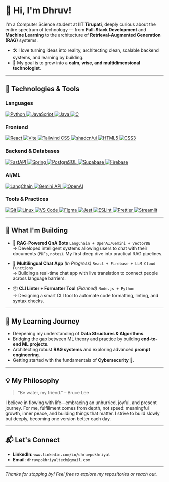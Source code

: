 # 👋 Hi, I'm Dhruv!

I'm a Computer Science student at **IIT Tirupati**, deeply curious about the entire spectrum of technology — from **Full-Stack Development** and **Machine Learning** to the architecture of **Retrieval-Augmented Generation (RAG)** systems.

- 🛠️ I love turning ideas into reality, architecting clean, scalable backend systems, and learning by building.
- 🌱 My goal is to grow into a **calm, wise, and multidimensional technologist**.

---

## 🔧 Technologies & Tools

### Languages
<p align="left">
  <a href="https://www.python.org" target="_blank" rel="noreferrer"> <img src="https://img.shields.io/badge/python-3670A0?style=for-the-badge&logo=python&logoColor=ffdd54" alt="Python"/> </a>
  <a href="https://developer.mozilla.org/en-US/docs/Web/JavaScript" target="_blank" rel="noreferrer"> <img src="https://img.shields.io/badge/javascript-%23323330.svg?style=for-the-badge&logo=javascript&logoColor=%23F7DF1E" alt="JavaScript"/> </a>
  <a href="https://www.java.com" target="_blank" rel="noreferrer"> <img src="https://img.shields.io/badge/java-%23ED8B00.svg?style=for-the-badge&logo=java&logoColor=white" alt="Java"/> </a>
  <a href="https://www.iso.org/standard/74528.html" target="_blank" rel="noreferrer"> <img src="https://img.shields.io/badge/c-%2300599C.svg?style=for-the-badge&logo=c&logoColor=white" alt="C"/> </a>
</p>

### Frontend
<p align="left">
  <a href="https://react.dev/" target="_blank" rel="noreferrer"> <img src="https://img.shields.io/badge/react-%2320232a.svg?style=for-the-badge&logo=react&logoColor=%2361DAFB" alt="React"/> </a>
  <a href="https://vitejs.dev/" target="_blank" rel="noreferrer"> <img src="https://img.shields.io/badge/vite-%23646CFF.svg?style=for-the-badge&logo=vite&logoColor=white" alt="Vite"/> </a>
  <a href="https://tailwindcss.com/" target="_blank" rel="noreferrer"> <img src="https://img.shields.io/badge/tailwindcss-%2338B2AC.svg?style=for-the-badge&logo=tailwind-css&logoColor=white" alt="Tailwind CSS"/> </a>
  <a href="https://ui.shadcn.com/" target="_blank" rel="noreferrer"> <img src="https://img.shields.io/badge/shadcn%2Fui-000?style=for-the-badge&logo=shadcnui&logoColor=fff" alt="shadcn/ui"/> </a>
  <a href="https://www.w3.org/html/" target="_blank" rel="noreferrer"> <img src="https://img.shields.io/badge/html5-%23E34F26.svg?style=for-the-badge&logo=html5&logoColor=white" alt="HTML5"/> </a>
  <a href="https://www.w3schools.com/css/" target="_blank" rel="noreferrer"> <img src="https://img.shields.io/badge/css3-%231572B6.svg?style=for-the-badge&logo=css3&logoColor=white" alt="CSS3"/> </a>
</p>

### Backend & Databases
<p align="left">
  <a href="https://fastapi.tiangolo.com/" target="_blank" rel="noreferrer"> <img src="https://img.shields.io/badge/FastAPI-005571?style=for-the-badge&logo=fastapi" alt="FastAPI"/> </a>
  <a href="https://spring.io/" target="_blank" rel="noreferrer"> <img src="https://img.shields.io/badge/spring-%236DB33F.svg?style=for-the-badge&logo=spring&logoColor=white" alt="Spring"/> </a>
  <a href="https://www.postgresql.org" target="_blank" rel="noreferrer"> <img src="https://img.shields.io/badge/postgresql-%23316192.svg?style=for-the-badge&logo=postgresql&logoColor=white" alt="PostgreSQL"/> </a>
  <a href="https://supabase.com/" target="_blank" rel="noreferrer"> <img src="https://img.shields.io/badge/Supabase-3ECF8E?style=for-the-badge&logo=supabase&logoColor=white" alt="Supabase"/> </a>
  <a href="https://firebase.google.com/" target="_blank" rel="noreferrer"> <img src="https://img.shields.io/badge/firebase-%23039BE5.svg?style=for-the-badge&logo=firebase&logoColor=white" alt="Firebase"/> </a>
</p>

### AI/ML
<p align="left">
  <a href="https://python.langchain.com/" target="_blank" rel="noreferrer"> <img src="https://img.shields.io/badge/LangChain-4495D5?style=for-the-badge" alt="LangChain"/> </a>
  <a href="https://ai.google.dev/" target="_blank" rel="noreferrer"> <img src="https://img.shields.io/badge/Gemini_API-4285F4?style=for-the-badge&logo=google-gemini&logoColor=white" alt="Gemini API"/> </a>
  <a href="https://openai.com/" target="_blank" rel="noreferrer"> <img src="https://img.shields.io/badge/OpenAI-412991?style=for-the-badge&logo=openai&logoColor=white" alt="OpenAI"/> </a>
</p>

### Tools & Practices
<p align="left">
  <a href="https://git-scm.com/" target="_blank" rel="noreferrer"> <img src="https://img.shields.io/badge/git-%23F05033.svg?style=for-the-badge&logo=git&logoColor=white" alt="Git"/> </a>
  <a href="https://www.linux.org/" target="_blank" rel="noreferrer"> <img src="https://img.shields.io/badge/Linux-FCC624?style=for-the-badge&logo=linux&logoColor=black" alt="Linux"/> </a>
  <a href="https://code.visualstudio.com/" target="_blank" rel="noreferrer"> <img src="https://img.shields.io/badge/VS%20Code-007ACC?style=for-the-badge&logo=visualstudiocode&logoColor=white" alt="VS Code"/> </a>
  <a href="https://www.figma.com/" target="_blank" rel="noreferrer"> <img src="https://img.shields.io/badge/figma-%23F24E1E.svg?style=for-the-badge&logo=figma&logoColor=white" alt="Figma"/> </a>
  <a href="https://jestjs.io" target="_blank" rel="noreferrer"> <img src="https://img.shields.io/badge/-jest-%23C21325?style=for-the-badge&logo=jest&logoColor=white" alt="Jest"/> </a>
  <a href="https://eslint.org/" target="_blank" rel="noreferrer"> <img src="https://img.shields.io/badge/ESLint-4B3263?style=for-the-badge&logo=eslint&logoColor=white" alt="ESLint"/> </a>
  <a href="https://prettier.io" target="_blank" rel="noreferrer"> <img src="https://img.shields.io/badge/Prettier-F7B93E?style=for-the-badge&logo=prettier&logoColor=black" alt="Prettier"/> </a>
  <a href="https://streamlit.io/" target="_blank" rel="noreferrer"> <img src="https://img.shields.io/badge/Streamlit-FF4B4B?style=for-the-badge&logo=streamlit&logoColor=white" alt="Streamlit"/> </a>
</p>

---

## 🚀 What I'm Building

-   🧠 **RAG-Powered QnA Bots** `LangChain + OpenAI/Gemini + VectorDB`  
    → Developed intelligent systems allowing users to chat with their documents (`PDFs`, `notes`). My first deep dive into practical RAG pipelines.

-   💬 **Multilingual Chat App** *(In Progress)* `React + Firebase + LLM Cloud Functions`  
    → Building a real-time chat app with live translation to connect people across language barriers.

-   📦 **CLI Linter + Formatter Tool** *(Planned)* `Node.js + Python`  
    → Designing a smart CLI tool to automate code formatting, linting, and syntax checks.

---

## 🌱 My Learning Journey

-   Deepening my understanding of **Data Structures & Algorithms**.
-   Bridging the gap between ML theory and practice by building **end-to-end ML projects**.
-   Architecting robust **RAG systems** and exploring advanced **prompt engineering**.
-   Getting started with the fundamentals of **Cybersecurity** 🔐.

---

## 💡 My Philosophy

> “Be water, my friend.” – Bruce Lee

I believe in flowing with life—embracing an unhurried, joyful, and present journey. For me, fulfillment comes from depth, not speed: meaningful growth, inner peace, and building things that matter. I strive to build slowly but deeply, becoming one version better each day.

---

## 📬 Let's Connect

-   **LinkedIn**: `www.linkedin.com/in/dhruvpokhriyal`
-   **Email**: `dhruvpokhriyaltech@gmail.com`

---

_Thanks for stopping by! Feel free to explore my repositories or reach out._
